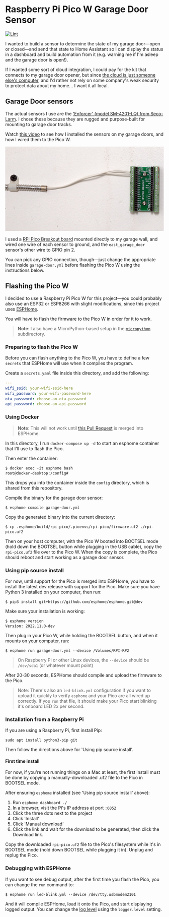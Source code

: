 # Raspberry Pi Pico W Garage Door Sensor

[![Lint](https://github.com/geerlingguy/pico-w-garage-door-sensor/actions/workflows/lint.yml/badge.svg?branch=master)](https://github.com/geerlingguy/pico-w-garage-door-sensor/actions/workflows/lint.yml)

I wanted to build a sensor to determine the state of my garage door—open or closed—and send that state to Home Assistant so I can display the status in a dashboard and build automation from it (e.g. warning me if I'm asleep and the garage door is open!).

If I wanted some sort of cloud integration, I could pay for the kit that connects to my garage door opener, but since [the cloud is just someone else's computer](https://blog.codinghorror.com/the-cloud-is-just-someone-elses-computer/), and I'd rather not rely on some company's weak security to protect data about my home... I want it all local.

## Garage Door sensors

The actual sensors I use are the ['Enforcer' (model SM-4201-LQ) from Seco-Larm](https://amzn.to/3hD2uGc). I chose these because they are rugged and purpose-built for mounting to garage door tracks.

Watch [this video](https://youtu.be/dFDGtlSi9Eg?t=459) to see how I installed the sensors on my garage doors, and how I wired them to the Pico W.

![RPi Pico Breakout Board wired to garage door sensor](/images/rpi-pico-breakout-pins.jpg)

I used a [RPi Pico Breakout board](https://amzn.to/3O3wFT8) mounted directly to my garage wall, and wired one wire of each sensor to ground, and the `east_garage_door` sensor's other wire to GPIO pin 2.

You can pick any GPIO connection, though—just change the appropriate lines inside `garage-door.yml` before flashing the Pico W using the instructions below.

## Flashing the Pico W

I decided to use a Raspberry Pi Pico W for this project—you could probably also use an ESP32 or ESP8266 with slight modifications, since this project uses [ESPHome](https://esphome.io).

You will have to flash the firmware to the Pico W in order for it to work.

> **Note**: I also have a MicroPython-based setup in the [`micropython`](pico-w-garage-door-sensor/tree/master/micropython) subdirectory.

### Preparing to flash the Pico W

Before you can flash anything to the Pico W, you have to define a few `secrets` that ESPHome will use when it compiles the program.

Create a `secrets.yaml` file inside this directory, and add the following:

```yaml
---
wifi_ssid: your-wifi-ssid-here
wifi_password: your-wifi-password-here
ota_password: choose-an-ota-password
api_password: choose-an-api-password
```

### Using Docker

> **Note**: This will not work until [this Pull Request](https://github.com/esphome/esphome/pull/3284) is merged into ESPHome.

In this directory, I run `docker-compose up -d` to start an esphome container that I'll use to flash the Pico.

Then enter the container:

```
$ docker exec -it esphome bash
root@docker-desktop:/config#
```

This drops you into the container inside the `config` directory, which is shared from this repository.

Compile the binary for the garage door sensor:

```
$ esphome compile garage-door.yml
```

Copy the generated binary into the current directory:

```
$ cp .esphome/build/rpi-pico/.pioenvs/rpi-pico/firmware.uf2 ./rpi-pico.uf2
```

Then on your host computer, with the Pico W booted into BOOTSEL mode (hold down the BOOTSEL button while plugging in the USB cable), copy the `rpi-pico.uf2` file over to the Pico W. When the copy is complete, the Pico should reboot and start working as a garage door sensor.

### Using pip source install

For now, until support for the Pico is merged into ESPHome, you have to install the latest dev release with support for the Pico. Make sure you have Python 3 installed on your computer, then run:

```
$ pip3 install git+https://github.com/esphome/esphome.git@dev
```

Make sure your installation is working:

```
$ esphome version
Version: 2022.11.0-dev
```

Then plug in your Pico W, while holding the BOOTSEL button, and when it mounts on your computer, run:

```
$ esphome run garage-door.yml --device /Volumes/RPI-RP2
```

> On Raspberry Pi or other Linux devices, the `--device` should be `/dev/sda1` (or whatever mount point)

After 20-30 seconds, ESPHome should compile and upload the firmware to the Pico.

> Note: There's also an `led-blink.yml` configuration if you want to upload it quickly to verify `esphome` and your Pico are all wired up correctly. If you `run` that file, it should make your Pico start blinking it's onboard LED 2x per second.

### Installation from a Raspberry Pi

If you are using a Raspberry Pi, first install Pip:

```
sudo apt install python3-pip git
```

Then follow the directions above for 'Using pip source install'.

#### First time install

For now, if you're not running things on a Mac at least, the first install must be done by copying a manually-downloaded .uf2 file to the Pico in BOOTSEL mode.

After ensuring `esphome` installed (see 'Using pip source install' above):

  1. Run `esphome dashboard ./`
  2. In a browser, visit the Pi's IP address at port `:6052`
  3. Click the three dots next to the project
  4. Click 'Install'
  5. Click 'Manual download'
  6. Click the link and wait for the download to be generated, then click the Download link.

Copy the downloaded `rpi-pico.uf2` file to the Pico's filesystem while it's in BOOTSEL mode (hold down BOOTSEL while plugging it in). Unplug and replug the Pico.

### Debugging with ESPHome

If you want to see debug output, after the first time you flash the Pico, you can change the `run` command to:

```
$ esphome run led-blink.yml --device /dev/tty.usbmodem2101
```

And it will compile ESPHome, load it onto the Pico, and start displaying logged output. You can change the [log level](https://esphome.io/components/logger.html) using the `logger.level` setting.
